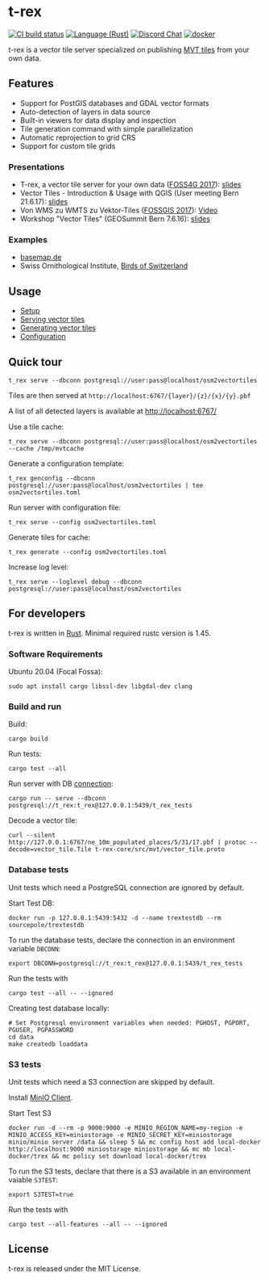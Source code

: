 t-rex
=====

[![CI build status](https://github.com/t-rex-tileserver/t-rex/workflows/CI/badge.svg)](https://github.com/t-rex-tileserver/t-rex/actions)
[![Language (Rust)](https://img.shields.io/badge/powered_by-Rust-blue.svg)](http://www.rust-lang.org/)
[![Discord Chat](https://img.shields.io/discord/598002550221963289.svg)](https://discord.gg/Fp2aape)
[![docker](https://img.shields.io/docker/v/sourcepole/t-rex?label=Docker%20image&sort=semver)](https://hub.docker.com/r/sourcepole/t-rex)


t-rex is a vector tile server specialized on publishing [MVT tiles](https://github.com/mapbox/vector-tile-spec/tree/master/2.1)
from your own data.


Features
--------

* Support for PostGIS databases and GDAL vector formats
* Auto-detection of layers in data source
* Built-in viewers for data display and inspection
* Tile generation command with simple parallelization
* Automatic reprojection to grid CRS
* Support for custom tile grids


### Presentations

* T-rex, a vector tile server for your own data ([FOSS4G 2017](http://2017.foss4g.org/)): [slides](https://t-rex.tileserver.ch/Vector-tiles-and-QGIS.pdf)
* Vector Tiles - Introduction & Usage with QGIS (User meeting Bern 21.6.17): [slides](https://t-rex.tileserver.ch/Vector-tiles-and-QGIS.pdf)
* Von WMS zu WMTS zu Vektor-Tiles ([FOSSGIS 2017](https://www.fossgis-konferenz.de/2017/programm/event.php?id=5233)): [Video](https://av.tib.eu/media/30549)
* Workshop "Vector Tiles" (GEOSummit Bern 7.6.16): [slides](https://t-rex.tileserver.ch/t-rex_vector_tile_server.pdf)


### Examples

* [basemap.de](https://basemap.de/web-vektor/)
* Swiss Ornithological Institute, [Birds of Switzerland](https://www.vogelwarte.ch/en/birds/birds-of-switzerland/)


Usage
-----

* [Setup](https://t-rex.tileserver.ch/doc/setup/)
* [Serving vector tiles](https://t-rex.tileserver.ch/doc/serve/)
* [Generating vector tiles](https://t-rex.tileserver.ch/doc/generate/)
* [Configuration](https://t-rex.tileserver.ch/doc/configuration/)


Quick tour
----------

    t_rex serve --dbconn postgresql://user:pass@localhost/osm2vectortiles

Tiles are then served at `http://localhost:6767/{layer}/{z}/{x}/{y}.pbf`

A list of all detected layers is available at [http://localhost:6767/](http://localhost:6767/)

Use a tile cache:

    t_rex serve --dbconn postgresql://user:pass@localhost/osm2vectortiles --cache /tmp/mvtcache

Generate a configuration template:

    t_rex genconfig --dbconn postgresql://user:pass@localhost/osm2vectortiles | tee osm2vectortiles.toml

Run server with configuration file:

    t_rex serve --config osm2vectortiles.toml

Generate tiles for cache:

    t_rex generate --config osm2vectortiles.toml

Increase log level:

    t_rex serve --loglevel debug --dbconn postgresql://user:pass@localhost/osm2vectortiles



For developers
--------------

t-rex is written in [Rust](https://www.rust-lang.org/). Minimal required rustc version is 1.45.


### Software Requirements

Ubuntu 20.04 (Focal Fossa):

    sudo apt install cargo libssl-dev libgdal-dev clang

### Build and run

Build:

    cargo build

Run tests:

    cargo test --all

Run server with DB [connection](https://github.com/sfackler/rust-postgres/tree/postgres-v0.15.2#connecting):

    cargo run -- serve --dbconn postgresql://t_rex:t_rex@127.0.0.1:5439/t_rex_tests

Decode a vector tile:

    curl --silent http://127.0.0.1:6767/ne_10m_populated_places/5/31/17.pbf | protoc --decode=vector_tile.Tile t-rex-core/src/mvt/vector_tile.proto


### Database tests

Unit tests which need a PostgreSQL connection are ignored by default.

Start Test DB:

    docker run -p 127.0.0.1:5439:5432 -d --name trextestdb --rm sourcepole/trextestdb

To run the database tests, declare the connection in an environment variable `DBCONN`:

    export DBCONN=postgresql://t_rex:t_rex@127.0.0.1:5439/t_rex_tests

Run the tests with

    cargo test --all -- --ignored

Creating test database locally:

    # Set Postgresql environment variables when needed: PGHOST, PGPORT, PGUSER, PGPASSWORD
    cd data
    make createdb loaddata

### S3 tests

Unit tests which need a S3 connection are skipped by default.

Install [MinIO Client](https://github.com/minio/mc).

Start Test S3

    docker run -d --rm -p 9000:9000 -e MINIO_REGION_NAME=my-region -e MINIO_ACCESS_KEY=miniostorage -e MINIO_SECRET_KEY=miniostorage minio/minio server /data && sleep 5 && mc config host add local-docker http://localhost:9000 miniostorage miniostorage && mc mb local-docker/trex && mc policy set download local-docker/trex

To run the S3 tests, declare that there is a S3 available in an environment vaiable `S3TEST`:

    export S3TEST=true

Run the tests with

    cargo test --all-features --all -- --ignored

License
-------

t-rex is released under the MIT License.
